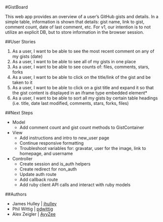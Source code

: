 #GistBoard

This web app provides an overview of a user’s GitHub gists and details. In a simple table, information is shown that details: gist name, link to gist, comment count, date of last comment, etc. For v1, our intention is to not utilize an explicit DB, but to store information in the browser session.


##User Stories
1. As a user, I want to be able to see the most recent comment on any of my gists (date)
2. As a user, I want to be able to see all of my gists in one place
3. As a user, I want to be able to see counts of: files, comments, stars, forks
4. As a user, I want to be able to click on the title/link of the gist and be taken to it
5. As a user, I want to be able to click on a gist title and expand it so that the gist content is displayed in an iframe type embedded element*
6. As a user, I want to be able to sort all my gists by certain table headings (i.e. title, date last modified, comments, stars, forks, files)


##Next Steps
* Model
	* Add comment count and gist count methods to GistContainer
* View
	* Add instructions and intro to new_user page
	* Continue responsive formatting
	* Troubleshoot variables for: gravatar, user for the image, link to homepage, and username
* Controller
	* Create session and is_auth helpers
	* Create redirect for non_auth
	* Update auth route
	* Add callback route
	* Add ruby client API calls and interact with ruby models


##Authors
* James Hulley | [jhulley](https://github.com/jhulley)
* Phil Wittig | [pdwittig](https://github.com/pdwittig)
* Alex Zeigler | [AyyZee](https://github.com/Ayyzee)
